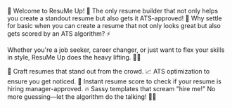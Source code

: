 🚀 Welcome to ResuMe Up! 🚀
The only resume builder that not only helps you create a standout resume but also gets it ATS-approved! 🌟 Why settle for basic when you can create a resume that not only looks great but also gets scored by an ATS algorithm? ⚡

Whether you're a job seeker, career changer, or just want to flex your skills in style, ResuMe Up does the heavy lifting. 💼✨

📝 Craft resumes that stand out from the crowd.
📈 ATS optimization to ensure you get noticed.
🎯 Instant resume score to check if your resume is hiring manager-approved.
🔥 Sassy templates that scream "hire me!"
No more guessing—let the algorithm do the talking! 💬👔

